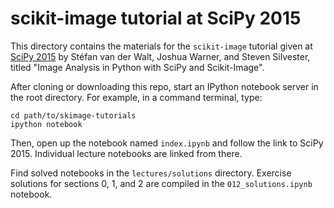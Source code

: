 scikit-image tutorial at SciPy 2015
===================================

This directory contains the materials for the ``scikit-image`` tutorial given
at [SciPy 2015](http://scipy2015.scipy.org/ehome/115969/289057) by
Stéfan van der Walt, Joshua Warner, and Steven Silvester, titled "Image
Analysis in Python with SciPy and Scikit-Image".

After cloning or downloading this repo, start an IPython notebook server in
the root directory. For example, in a command terminal, type:

    cd path/to/skimage-tutorials
    ipython notebook


Then, open up the notebook named `index.ipynb` and follow the link to SciPy
2015. Individual lecture notebooks are linked from there.


Find solved notebooks in the ``lectures/solutions`` directory. Exercise solutions
for sections 0, 1, and 2 are compiled in the `012_solutions.ipynb` notebook.
